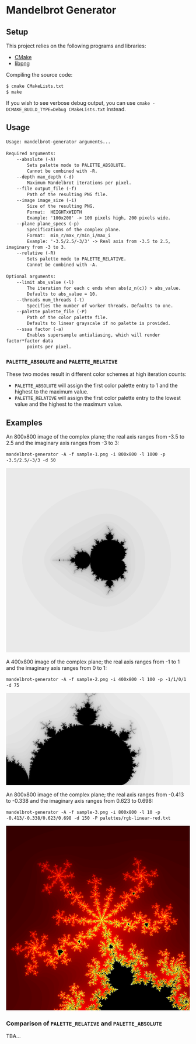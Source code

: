 
# Mandelbrot Generator

## Setup

This project relies on the following programs and libraries:
- [CMake](https://cmake.org)
- [libpng](http://libpng.org/pub/png/libpng.html)

Compiling the source code:
```
$ cmake CMakeLists.txt
$ make
```
If you wish to see verbose debug output, you can use `cmake -DCMAKE_BUILD_TYPE=Debug CMakeLists.txt` instead.
## Usage
```
Usage: mandelbrot-generator arguments...

Required arguments:
    --absolute (-A)
        Sets palette mode to PALETTE_ABSOLUTE.
        Cannot be combined with -R.
    --depth max_depth (-d)
        Maximum Mandelbrot iterations per pixel.
    --file output_file (-f)
        Path of the resulting PNG file.
    --image image_size (-i)
        Size of the resulting PNG.
        Format:  HEIGHTxWIDTH
        Example: '100x200' -> 100 pixels high, 200 pixels wide.
    --plane plane_specs (-p)
        Specifications of the complex plane.
        Format:  min_r/max_r/min_i/max_i
        Example: '-3.5/2.5/-3/3' -> Real axis from -3.5 to 2.5, imaginary from -3 to 3.
    --relative (-R)
        Sets palette mode to PALETTE_RELATIVE.
        Cannot be combined with -A.

Optional arguments:
    --limit abs_value (-l)
        The iteration for each c ends when abs(z_n(c)) > abs_value.
        Defaults to abs_value = 10.
    --threads num_threads (-t)
        Specifies the number of worker threads. Defaults to one.
    --palette palette_file (-P)
        Path of the color palette file.
        Defaults to linear grayscale if no palette is provided.
    --ssaa factor (-a)
        Enables supersample antialiasing, which will render factor*factor data
        points per pixel.
```

### `PALETTE_ABSOLUTE` and `PALETTE_RELATIVE`
These two modes result in different color schemes at high iteration counts:
- `PALETTE_ABSOLUTE` will assign the first color palette entry to 1 and the highest to the maximum value.
- `PALETTE_RELATIVE` will assign the first color palette entry to the lowest value and the highest to the maximum value.

## Examples
An 800x800 image of the complex plane; the real axis ranges from -3.5 to 2.5 and the imaginary axis ranges from -3 to 3:
```
mandelbrot-generator -A -f sample-1.png -i 800x800 -l 1000 -p -3.5/2.5/-3/3 -d 50
```
![Sample image 1](doc/images/sample-1.png)


A 400x800 image of the complex plane; the real axis ranges from -1 to 1 and the imaginary axis ranges from 0 to 1:
```
mandelbrot-generator -A -f sample-2.png -i 400x800 -l 100 -p -1/1/0/1 -d 75
```
![Sample image 2](doc/images/sample-2.png)


An 800x800 image of the complex plane; the real axis ranges from -0.413 to -0.338 and the imaginary axis ranges from 0.623 to 0.698:
```
mandelbrot-generator -A -f sample-3.png -i 800x800 -l 10 -p -0.413/-0.338/0.623/0.698 -d 150 -P palettes/rgb-linear-red.txt
```
![Sample image 3](doc/images/sample-3.png)

### Comparison of `PALETTE_RELATIVE` and `PALETTE_ABSOLUTE`
TBA...